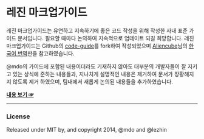 # 레진 마크업가이드

레진 마크업가이드는 유연하고 지속하기에 좋은 코드 작성을 위해 작성한 사내 표준 가이드 문서입니다. 필요할 때마다 논의하여 지속적으로 업데이트 되길 희망합니다. 레진 마크업가이드는 Github의 [code-guide](http://mdo.github.io/code-guide)를 fork하여 작성되었으며 [Aliencube](https://github.com/aliencube)님의 [한국어 번역](http://code-guide.aliencube.org/)판을 참고하였습니다.

@mdo의 가이드에 포함된 내용이더라도 기재하지 않아도 대부분의 개발자들이 잘 지키고 있는 상식에 준하는 내용들과, 지나치게 설명적인 내용은 제거하여 문서가 장황해지지 않도록 제거 하였으며, 팀내에서 새롭게 논의된 내용들을 추가하였습니다.

**[내용 보기 ☞](http://lezhin.github.io/markup-guide)**

---

### License

Released under MIT by, and copyright 2014, @mdo and @lezhin

